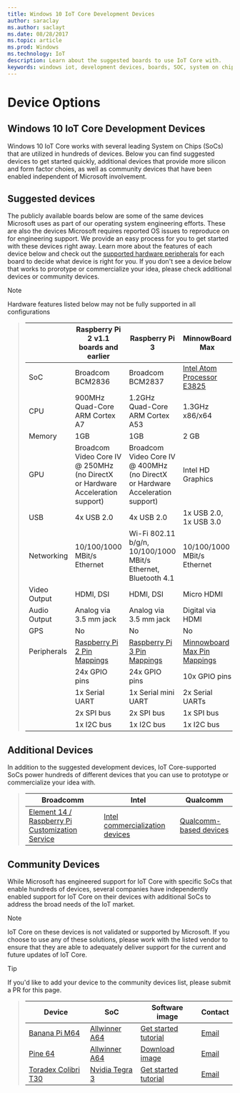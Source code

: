 ```yaml
---
title: Windows 10 IoT Core Development Devices
author: saraclay
ms.author: saclayt
ms.date: 08/28/2017
ms.topic: article
ms.prod: Windows
ms.technology: IoT
description: Learn about the suggested boards to use IoT Core with.
keywords: windows iot, development devices, boards, SOC, system on chips, Raspberry Pi 2, Raspberry Pi 3, Minnowboard Max, Dragonboard
---
```


# Device Options

## Windows 10 IoT Core Development Devices

Windows 10 IoT Core works with several leading System on Chips (SoCs) that are utilized in hundreds of devices. Below you can find suggested devices to get started quickly, additional devices that provide more silicon and form factor choies, as well as community devices that have been enabled independent of Microsoft involvement.

## Suggested devices
The publicly available boards below are some of the same devices Microsoft uses as part of our operating system engineering efforts. These are also the devices Microsoft requires reported OS issues to reproduce on for engineering support. We provide an easy process for you to get started with these devices right away. Learn more about the features of each device below and check out the [supported hardware peripherals](HardwareCompatList.md) for each board to decide what device is right for you. If you don't see a device below that works to prorotype or commercialize your idea, please check additional devices or community devices.

> [!NOTE]
> Hardware features listed below may not be fully supported in all configurations


> |                      |Raspberry Pi 2 v1.1 boards and earlier|Raspberry Pi 3| MinnowBoard Max| DragonBoard 410c |
> |----------------------|-------------------|--------------|-------------------|---------------|
> |SoC  | Broadcom BCM2836 | Broadcom BCM2837 | [Intel Atom Processor E3825](http://ark.intel.com/products/78474/Intel-Atom-Processor-E3825-1M-Cache-1_33-GHz) | [Qualcomm Snapdragon 410](https://www.qualcomm.com/products/snapdragon/processors/410)
> |CPU  | 900MHz Quad-Core ARM Cortex A7| 	1.2GHz Quad-Core ARM Cortex A53 | 1.3GHz x86/x64 | 	1.2GHz Quad-Core ARM Cortex A53 |
> |Memory| 1GB | 1GB | 2 GB| 1GB |
> |GPU | Broadcom Video Core IV @ 250MHz (no DirectX or Hardware Acceleration support) | 	Broadcom Video Core IV @ 400MHz (no DirectX or Hardware Acceleration support) | Intel HD Graphics | Qualcomm Adreno 306 @ 400MHz (only 720p / 1280 x 720 supported) |
> | USB | 4x USB 2.0 | 4x USB 2.0 | 1x USB 2.0, 1x USB 3.0 | 2x USB 2.0 |
> | Networking | 10/100/1000 MBit/s Ethernet | Wi-Fi 802.11 b/g/n, 10/100/1000 MBit/s Ethernet, Bluetooth 4.1 | 10/100/1000 MBit/s Ethernet | Wi-Fi 802.11 a/b/g/n, Bluetooth 4.1 |
> | Video Output | HDMI, DSI | HDMI, DSI | Micro HDMI	| HDMI, DSI |
> | Audio Output | Analog via 3.5 mm jack | Analog via 3.5 mm jack | Digital via HDMI	| Digital via HDMI |
> | GPS| No | No | No | Yes | 
> | Peripherals |   [Raspberry Pi 2 Pin Mappings](PinMappings/PinMappingsRPI.md) | [Raspberry Pi 3 Pin Mappings](PinMappings/PinMappingsRPI.md) | [Minnowboard Max Pin Mappings](PinMappings/PinMappingsMBM.md) | [Dragonboard Pin Mappings](PinMappings/PinMappingsDB.md) |
> |         | 24x GPIO pins | 24x GPIO pins | 10x GPIO pins | 11x GPIO pins |
> |  | 1x Serial UART | 1x Serial mini UART | 2x Serial UARTs | 2x Serial UARTs |
> |  | 2x SPI bus | 2x SPI bus | 1x SPI bus | 1x SPI bus |
> |  | 1x I2C bus | 1x I2C bus | 1x I2C bus | 2x I2C bus |

## Additional Devices
In addition to the suggested development devices, IoT Core-supported SoCs power hundreds of different devices that you can use to prototype or commercialize your idea with.

> | Broadcomm | Intel | Qualcomm |
> |-------------|----------|---------|
> | [Element 14 / Raspberry Pi Customization Service](https://www.element14.com/community/docs/DOC-76955/l/raspberry-pi-customization-service)| [Intel commercialization devices](https://solutionsdirectory.intel.com/solutions-directory/processors/278/processors/309/processors/402/processors/782/processors/1107/processors/1110/processors/1175/processors/1344/processors/1348/processors/1349) | [Qualcomm-based devices](https://developer.qualcomm.com/hardware/snapdragon-410) |

## Community Devices
While Microsoft has engineered support for IoT Core with specific SoCs that enable hundreds of devices, several companies have independently enabled support for IoT Core on their devices with additional SoCs to address the broad needs of the IoT market.

> [!NOTE] 
> IoT Core on these devices is not validated or supported by Microsoft. If you choose to use any of these solutions, please work with the listed vendor to ensure that they are able to adequately deliver support for the current and future updates of IoT Core.

> [!TIP]
> If you'd like to add your device to the community devices list, please submit a PR for this page.


> | Device | SoC | Software image | Contact |
> |-------------|----------|---------|---------|
> | [Banana Pi M64](http://www.banana-pi.org/m64.html) | [Allwinner A64](http://www.allwinnertech.com/index.php?c=product&a=index&id=9) | [Get started tutorial](http://forum.banana-pi.org/c/BPI-M64/Win-10-IoT) | [Email](mailto:jasonye@banana-pi.com) |
> | [Pine 64](https://www.pine64.com/) | [Allwinner A64](http://www.allwinnertech.com/index.php?c=product&a=index&id=9) | [Download image](http://files.pine64.org/os/win10-iot/Windows10IoT_Pine64.ffu) | [Email](mailto:support@pine64.org) |
> | [Toradex Colibri T30](https://www.toradex.com/windows-iot-starter-kit) | [Nvidia Tegra 3](http://www.nvidia.com/object/tegra-3-processor.html) |[Get started tutorial](http://developer.toradex.com/knowledge-base/flashing-windows-10-iot-core) | [Email](mailto:support.arm@toradex.com) |
